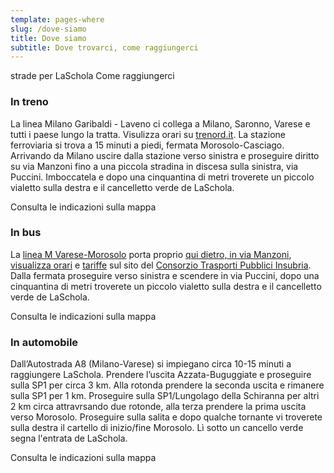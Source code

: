 ```yaml
---
template: pages-where
slug: /dove-siamo
title: Dove siamo
subtitle: Dove trovarci, come raggiungerci
---
```


<SectionTitle>strade per LaSchola</SectionTitle>
<SectionSubtitle>Come raggiungerci</SectionSubtitle>

### In treno

La linea Milano Garibaldi - Laveno ci collega a Milano, Saronno, Varese e tutti i paese lungo la tratta. Visulizza orari su [trenord.it](http://www.trenord.it/it/servizi/motore-orario.aspx). La stazione ferroviaria si trova a 15 minuti a piedi, fermata Morosolo-Casciago. Arrivando da Milano uscire dalla stazione verso sinistra e proseguire diritto su via Manzoni fino a una piccola stradina in discesa sulla sinistra, via Puccini. Imboccatela e dopo una cinquantina di metri troverete un piccolo vialetto sulla destra e il cancelletto verde de LaSchola.

<ButtonLink href="https://goo.gl/maps/1w73vML7cKdSw6XF6">Consulta le indicazioni sulla mappa</ButtonLink>

<Row>
<Col md={6}>

### In bus

La [linea M Varese-Morosolo](http://www.ctpi.it/upload/orariextra/Linea%20M%20Morosolo.pdf) porta proprio [qui dietro, in via Manzoni](https://goo.gl/maps/BPbULNYFkW37s7bh7), [visualizza orari](http://www.ctpi.it/servizi-urbani/scarica-orari-e-mappa) e [tariffe](http://www.ctpi.it/servizi-urbani/tariffe-area-urbana-varese) sul sito del [Consorzio Trasporti Pubblici Insubria](http://www.ctpi.it). Dalla fermata proseguire verso sinistra e scendere in via Puccini, dopo una cinquantina di metri troverete un piccolo vialetto sulla destra e il cancelletto verde de LaSchola.

<ButtonLink href="https://goo.gl/maps/JqEnXfSErmjZCexD7">Consulta le indicazioni sulla mappa</ButtonLink>

</Col>
<Col md={6}>

### In automobile

Dall’Autostrada A8 (Milano-Varese) si impiegano circa 10-15 minuti a raggiungere LaSchola. Prendere l’uscita Azzata-Buguggiate e proseguire sulla SP1 per circa 3 km. Alla rotonda prendere la seconda uscita e rimanere sulla SP1 per 1 km. Proseguire sulla SP1/Lungolago della Schiranna per altri 2 km circa attravrsando due rotonde, alla terza prendere la prima uscita verso Morosolo. Proseguire sulla salita e dopo qualche tornante vi troverete sulla destra il cartello di inizio/fine Morosolo. Lì sotto un cancello verde segna l'entrata de LaSchola.

<ButtonLink href="https://goo.gl/maps/XdDp3Ew9UWh4fL8c7">Consulta le indicazioni sulla mappa</ButtonLink>

</Col>
</Row>

<ContactForm id="contattaci" phoneable title="" subtitle="Scrivici se vuoi venire a trovarci... o se non trovi la strada"></ContactForm>

